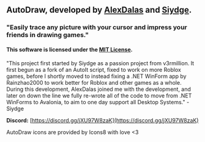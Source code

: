 ## AutoDraw, developed by [AlexDalas](https://github.com/AlexDalas) and [Siydge](https://github.com/Siydge).

### "Easily trace any picture with your cursor and impress your friends in drawing games."

#### This software is licensed under the [MIT License](https://github.com/auto-draw/autodraw/blob/main/LICENSE).

"This project first started by Siydge as a passion project from v3rmillion. It first begun as a fork of an AutoIt script, fixed to work on more Roblox games, before I shortly moved to instead fixing a .NET WinForm app by Rainzhao2000 to work better for Roblox and other games as a whole. During this development, AlexDalas joined me with the development, and later on down the line we fully re-wrote all of the code to move from .NET WinForms to Avalonia, to aim to one day support all Desktop Systems." - Siydge

**Discord:** [https://discord.gg/jXU97W8zaK](https://discord.gg/jXU97W8zaK)

AutoDraw icons are provided by Icons8 with love <3
